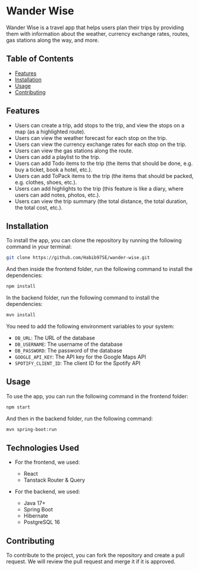 # Wander Wise 

Wander Wise is a travel app that helps users plan their trips by providing them with information about the weather, currency exchange rates, routes, gas stations along the way, and more.

## Table of Contents
- [Features](#features)
- [Installation](#installation)
- [Usage](#usage)
- [Contributing](#contributing)


## Features
- Users can create a trip, add stops to the trip, and view the stops on a map (as a highlighted route).
- Users can view the weather forecast for each stop on the trip.
- Users can view the currency exchange rates for each stop on the trip.
- Users can view the gas stations along the route.
- Users can add a playlist to the trip.
- Users can add Todo items to the trip (the items that should be done, e.g. buy a ticket, book a hotel, etc.).
- Users can add ToPack items to the trip (the items that should be packed, e.g. clothes, shoes, etc.).
- Users can add highlights to the trip (this feature is like a diary, where users can add notes, photos, etc.).
- Users can view the trip summary (the total distance, the total duration, the total cost, etc.).



## Installation
To install the app, you can clone the repository by running the following command in your terminal:
```bash
git clone https://github.com/Habib97SE/wander-wise.git
```

And then inside the frontend folder, run the following command to install the dependencies:
```bash
npm install
```

In the backend folder, run the following command to install the dependencies:
```bash
mvn install
``` 

You need to add the following environment variables to your system:
- `DB_URL`: The URL of the database
- `DB_USERNAME`: The username of the database
- `DB_PASSWORD`: The password of the database
- `GOOGLE_API_KEY`: The API key for the Google Maps API
- `SPOTIFY_CLIENT_ID`: The client ID for the Spotify API

## Usage
To use the app, you can run the following command in the frontend folder:
```bash
npm start
```

And then in the backend folder, run the following command:
```bash
mvn spring-boot:run
```

## Technologies Used
- For the frontend, we used:
    - React
    - Tanstack Router & Query

- For the backend, we used:
    - Java 17+
    - Spring Boot
    - Hibernate
    - PostgreSQL 16


## Contributing
To contribute to the project, you can fork the repository and create a pull request. We will review the pull request and merge it if it is approved.

